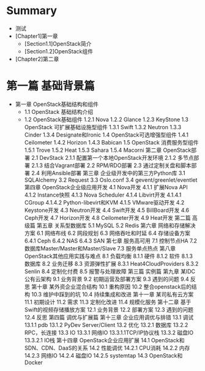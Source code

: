 # Summary

* 测试
* [Chapter1]第一章
  * [Section1.1]OpenStack简介
  * [Section1.2]OpenStack组件
* [Chapter2]第二章




# 第一篇 基础背景篇
* 第一章	OpenStack基础结构和组件
  * 1.1	OpenStack 基础结构介绍
  * 1.2	OpenStack基础组件
1.2.1	Nova
1.2.2	Glance
1.2.3	KeyStone
1.3	OpenStack 可扩展基础设施型组件
1.3.1	Swift
1.3.2	Neutron
1.3.3	Cinder
1.3.4	Designate和Ironic
1.4	OpenStack可选增强型组件
1.4.1	Ceilometer
1.4.2	Horizon
1.4.3	Babican
1.5	OpenStack 消费服务型组件
1.5.1	Trove
1.5.2	Heat
1.5.3	Sahara
1.5.4	Macorni
第二章	OpenStack部署
2.1	DevStack
2.1.1	配置第一个本地OpenStack开发环境
2.1.2	多节点部署
2.1.3	结合Vagrant部署
2.2	RPM/RDO部署
2.3	通过定制关盘和脚本部署
2.4	利用Ansible部署
第三章	企业级开发中的第三方Python库
3.1	SQLAlchemy
3.2	Request
3.3	Oslo.conf
3.4	gevent/greenlet/eventlet
第四章	OpenStack企业级应用开发
4.1	Nova开发
4.1.1	扩展Nova API
4.1.2	Instance快照
4.1.3	Nova Scheduler
4.1.4	Libvirt开发
4.1.4.1	CGroup
4.1.4.2	Python-libevirt和KVM
4.1.5	VMware驱动开发
4.2	Keystone开发
4.3	Neutron开发
4.4	Swift开发
4.5	BillBoard开发
4.6	Ceph开发
4.7	Horizon开发
4.8	Ceilometer开发
4.9	Heat开发
第二篇 高级篇
第五章	关系型数据库
5.1	MySQL
5.2	Redis
第六章	网络和存储解决方案
6.1	网络布线
6.2	网段规划
6.3	网络吞吐和时延
6.4	存储设备方案
6.4.1	Ceph
6.4.2	NAS
6.4.3	SAN 
第七章	服务高可用
7.1	控制节点HA
7.2	数据库Master/Master和Master/Slave
7.3	服务单点热点
第八章 	OpenStack其他应用实践与难点
8.1	负载均衡
8.1.1	硬件
8.1.2	软件
8.1.3	数据库
8.2	业务迁移
8.3	资源弹性扩展
8.3.1	Heat4CloudProviders
8.3.2	Senlin
8.4	定制化付费
8.5	报警与处理故障
第三篇 实例篇
第九章	某IDC公有云架构
9.1    业务背景
9.2    初期运营及部署方案
9.3    遇到的问题
9.4    反思
第十章	某外资企业混合结构
10.1    重构原因
10.2    整合openstack后的结构
10.3    维护中踩到的坑
10.4    持续集成和改进
第十一章	某司私有云方案
11.1    初期设计
11.2    需求
11.3    定制化改进
11.4    规模化服务
第十二章	基于Swift的视频存储播放方案
12.1    业务背景
12.2    部署方案
12.3    遇到的问题
12.4    反思
第四篇 调优与扩展篇
第十三章	企业应用调优与排错
13.1	调试
13.1.1	pdb
13.1.2	PyDev Server/Client
13.2	优化
13.2.1	数据库
13.2.2	RPC，长连接
13.3	IO
13.3.1	网络IO
13.3.1.1TCP/IP协议栈
13.3.2	磁盘IO
13.3.2.1	IO栈
第十四章	OpenStack企业应用扩展
14.1	OpenStack和SDN、CDN、DaaS的关系
14.2	性能调优
14.2.1	CPU消耗
14.2.2	内存
14.2.3	网络IO
14.2.4	磁盘IO
14.2.5	systemtap
14.3	OpenStack和Docker


